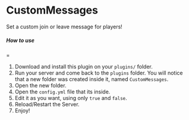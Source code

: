 CustomMessages
==============

Set a custom join or leave message for players!


##### How to use
=
1. Download and install this plugin on your ``plugins/`` folder.
2. Run your server and come back to the ``plugins`` folder. You will notice that a new folder was created inside it, named ``CustomMessages``.
3. Open the new folder.
4. Open the ``config.yml`` file that its inside.
5. Edit it as you want, using only ``true`` and ``false``.
6. Reload/Restart the Server.
7. Enjoy!
